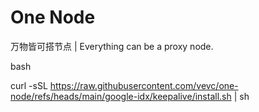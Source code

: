 # One Node

万物皆可搭节点 | Everything can be a proxy node.

bash

curl -sSL https://raw.githubusercontent.com/vevc/one-node/refs/heads/main/google-idx/keepalive/install.sh | sh
